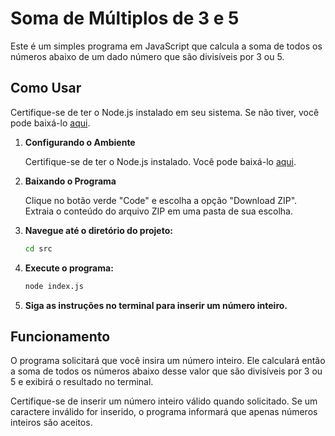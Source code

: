 # Soma de Múltiplos de 3 e 5

Este é um simples programa em JavaScript que calcula a soma de todos os números abaixo de um dado número que são divisíveis por 3 ou 5.

## Como Usar

   Certifique-se de ter o Node.js instalado em seu sistema. Se não tiver, você pode baixá-lo [aqui](https://nodejs.org/).

1. **Configurando o Ambiente**
   
   Certifique-se de ter o Node.js instalado. Você pode baixá-lo [aqui](https://github.com/StefaniGabriel/Desafio-Tecnico-Escribo).

3. **Baixando o Programa**

   Clique no botão verde "Code" e escolha a opção "Download ZIP".
   Extraia o conteúdo do arquivo ZIP em uma pasta de sua escolha.

4. **Navegue até o diretório do projeto:**

    ```bash
    cd src
    ```

5. **Execute o programa:**

    ```bash
    node index.js
    ```

6. **Siga as instruções no terminal para inserir um número inteiro.**

## Funcionamento

O programa solicitará que você insira um número inteiro. Ele calculará então a soma de todos os números abaixo desse valor que são divisíveis por 3 ou 5 e exibirá o resultado no terminal.

Certifique-se de inserir um número inteiro válido quando solicitado. Se um caractere inválido for inserido, o programa informará que apenas números inteiros são aceitos.



